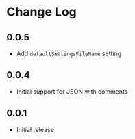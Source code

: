 # Change Log

## 0.0.5

- Add `defaultSettingsFileName` setting

## 0.0.4

- Initial support for JSON with comments

## 0.0.1

- Initial release
